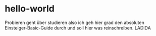 # hello-world
Probieren geht über studieren
also ich geh hier grad den absoluten Einsteiger-Basic-Guide durch und soll hier was reinschreiben. LADIDA
